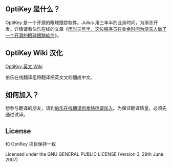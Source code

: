 ## OptiKey 是什么？

OptiKey 是一个开源的眼球跟踪软件。Julius 用三年半的业余时间，为渐冻开发。详情请看伯乐在线的文章《[历时三年半，这位程序员在业余时间为渐冻人做了一个开源的眼球跟踪软件](http://blog.jobbole.com/88485/)》。

## OptiKey Wiki 汉化
[OptiKey 英文 Wiki](https://github.com/JuliusSweetland/OptiKey/wiki)

伯乐在线翻译组将翻译把英文文档翻成中文。

## 如何加入？
想参与翻译的朋友，请到[伯乐在线翻译组发帖申请加入](http://group.jobbole.com/category/feedback/trans-team/)。为保证翻译质量，必须先通过试译。

## License
和 OptiKey 项目保持一致

Licensed under the GNU GENERAL PUBLIC LICENSE (Version 3, 29th June 2007)
